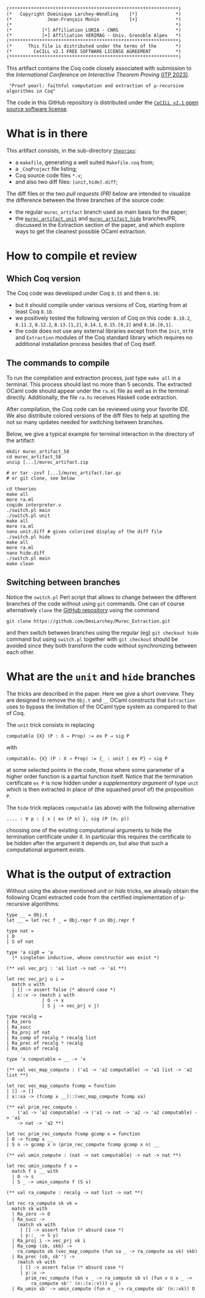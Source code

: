 ```
(**************************************************************)
(*   Copyright Dominique Larchey-Wendling    [*]              *)
(*             Jean-François Monin           [+]              *)
(*                                                            *)
(*           [*] Affiliation LORIA - CNRS                     *)
(*           [+] Affiliation VERIMAG - Univ. Grenoble Alpes   *)
(**************************************************************)
(*      This file is distributed under the terms of the       *)
(*        CeCILL v2.1 FREE SOFTWARE LICENSE AGREEMENT         *)
(**************************************************************)
```

This artifact contains the Coq code closely associated with submission 
to the _International Conference on Interactive Theorem Proving_ 
[(ITP 2023)](https://mizar.uwb.edu.pl/ITP2023/).

     "Proof pearl: faithful computation and extraction of µ-recursive algorithms in Coq"

The code in this GitHub repository is distributed under the
[`CeCILL v2.1` open source software license](Licence_CeCILL_V2.1-en.txt).

# What is in there

This artifact consists, in the sub-directory [`theories`](theories):
+ a `makefile`, generating a well suited `Makefile.coq` from;
+ a `_CoqProject` file listing;
+ Coq source code files `*.v`;
+ and also two diff files: `[unit,hide].diff`;

The diff files or the two _pull requests (PR)_ below are intended to visualize 
the difference between the three branches of the source code:
+ the regular `murec_artifact` branch used as main basis for the paper;
+ the [`murec_artifact_unit`](https://github.com/DmxLarchey/Murec_Extraction/pull/1) 
  and [`murec_artifact_hide`](https://github.com/DmxLarchey/Murec_Extraction/pull/2) 
  branches/PR, discussed in the Extraction section of the paper, and which explore
  ways to get the cleanest possible OCaml extraction.

# How to compile et review

## Which Coq version
  
The Coq code was developed under Coq `8.15` and then `8.16`: 
- but it should compile under various versions of Coq, 
  starting from at least Coq `8.10`. 
- we positively tested the following version of
  Coq on this code: `8.10.2`, `8.11.2`, `8.12.2`, 
     `8.13.[1,2]`, `8.14.1`, `8.15.[0,2]` and `8.16.[0,1]`.
- the code does not use any external libraries except 
  from the `Init`, `Utf8` and `Extraction` modules of the 
  Coq standard library which requires no additional
  installation process besides that of Coq itself.

## The commands to compile

To run the compilation and extraction process,
just type `make all` in a terminal. This process 
should last no more than 5 seconds. The extracted 
OCaml code should appear under the `ra.ml` file as 
well as in the terminal directly. Additionally, the
file `ra.hs` receives Haskell code extraction.

After compilation, the Coq code can be reviewed using 
your favorite IDE. We also distribute colored versions 
of the diff files to help at spotting the not so many 
updates needed for switching between branches.

Below, we give a typical example for terminal interaction 
in the directory of the artifact:

```
mkdir murec_artifact_58
cd murec_artifact_58
unzip [...]/murec_artifact.zip 

# or tar -zxvf [...]/murec_artifact.tar.gz
# or git clone, see below

cd theories
make all
more ra.ml
coqide interpreter.v
./switch.pl main
./switch.pl unit
make all
more ra.ml
nano unit.diff # gives colorized display of the diff file 
./switch.pl hide
make all
more ra.ml
nano hide.diff
./switch.pl main
make clean
```

## Switching between branches

Notice the `switch.pl` Perl script that allows to 
change between the different branches of the code without
using `git` commands. One can of course alternatively
`clone` the [GitHub repository](https://github.com/DmxLarchey/Murec_Extraction/)
using the command 

```
git clone https://github.com/DmxLarchey/Murec_Extraction.git
```

and then switch between branches using the regular (eg)
`git checkout hide` command but using `switch.pl` together 
with `git checkout` should be avoided since they both 
transform the code without synchronizing between each other.

# What are the `unit` and `hide` branches

The tricks are described in the paper. Here we give a
short overview. They are designed to remove the `Obj.t`
and `__` OCaml constructs that `Extraction` uses to 
bypass the limitation of the OCaml type system as 
compared to that of Coq.

The `unit` trick consists in replacing 

```
computable {X} (P : X → Prop) := ex P → sig P
```

with

```
computableᵤ {X} (P : X → Prop) := {_ : unit | ex P} → sig P
```

at some selected points in the code, those where some
parameter of a higher order function is a partial
function itself. Notice that the termination certificate
`ex P` is now hidden under a _supplementary argument_ of type
`unit` which is then extracted in place of (the squashed 
proof of) the proposition `P`.

The `hide` trick replaces `computable` (as above) with the following
alternative

```
.... : ∀ p : { x | ex (P n) }, sig (P (π₁ p))
```

choosing one of the existing computational arguments to hide 
the termination certificate under it. In particular this
requires the certificate to be hidden after the argument
it depends on, but also that such a computational argument
exists.

# What is the output of extraction

Without using the above mentioned _unit_ or _hide_ tricks, 
we already obtain the following Ocaml extracted code from the
certified implementation of µ-recursive algorithms:

```
type __ = Obj.t
let __ = let rec f _ = Obj.repr f in Obj.repr f

type nat =
| O
| S of nat

type 'a sig0 = 'a
  (* singleton inductive, whose constructor was exist *)

(** val vec_prj : 'a1 list -> nat -> 'a1 **)

let rec vec_prj u i =
  match u with
  | [] -> assert false (* absurd case *)
  | x::v -> (match i with
             | O -> x
             | S j -> vec_prj v j)

type recalg =
| Ra_zero
| Ra_succ
| Ra_proj of nat
| Ra_comp of recalg * recalg list
| Ra_prec of recalg * recalg
| Ra_umin of recalg

type 'x computable = __ -> 'x

(** val vec_map_compute : ('a1 -> 'a2 computable) -> 'a1 list -> 'a2 list **)

let rec vec_map_compute fcomp = function
| [] -> []
| x::xa -> (fcomp x __)::(vec_map_compute fcomp xa)

(** val prim_rec_compute :
    ('a1 -> 'a2 computable) -> ('a1 -> nat -> 'a2 -> 'a2 computable) -> 'a1
    -> nat -> 'a2 **)

let rec prim_rec_compute fcomp gcomp x = function
| O -> fcomp x __
| S n -> gcomp x n (prim_rec_compute fcomp gcomp x n) __

(** val umin_compute : (nat -> nat computable) -> nat -> nat **)

let rec umin_compute f s =
  match f s __ with
  | O -> s
  | S _ -> umin_compute f (S s)

(** val ra_compute : recalg -> nat list -> nat **)

let rec ra_compute sk vk =
  match sk with
  | Ra_zero -> O
  | Ra_succ ->
    (match vk with
     | [] -> assert false (* absurd case *)
     | y::_ -> S y)
  | Ra_proj i -> vec_prj vk i
  | Ra_comp (sb, skb) ->
    ra_compute sb (vec_map_compute (fun sa _ -> ra_compute sa vk) skb)
  | Ra_prec (sb, sb'') ->
    (match vk with
     | [] -> assert false (* absurd case *)
     | y::u ->
       prim_rec_compute (fun v _ -> ra_compute sb v) (fun v n x _ ->
         ra_compute sb'' (n::(x::v))) u y)
  | Ra_umin sb' -> umin_compute (fun n _ -> ra_compute sb' (n::vk)) O
```

